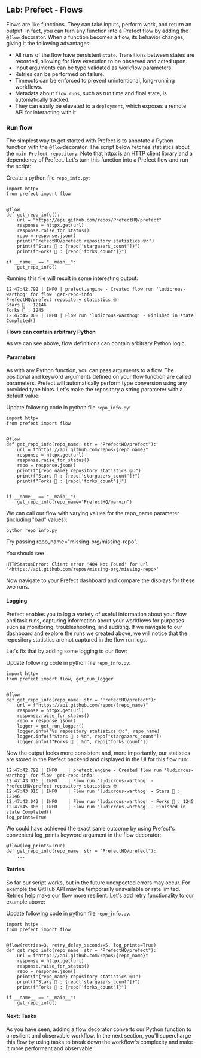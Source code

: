 ## Lab: Prefect - Flows

Flows are like functions. They can take inputs, perform work, and return an output. In fact, you can turn any function into a Prefect flow by adding the `@flow` decorator. When a function becomes a flow, its behavior changes, giving it the following advantages:

- All runs of the flow have persistent `state`. Transitions between states are recorded, allowing for flow execution to be observed and acted upon.
- Input arguments can be type validated as workflow parameters.
- Retries can be performed on failure.
- Timeouts can be enforced to prevent unintentional, long-running workflows.
- Metadata about `flow runs`, such as run time and final state, is automatically tracked.
- They can easily be elevated to a `deployment`, which exposes a remote API for interacting with it

### Run flow

The simplest way to get started with Prefect is to annotate a Python function with the `@flow`decorator. The script below fetches statistics about the `main Prefect repository`. Note that httpx is an HTTP client library and a dependency of Prefect. Let's turn this function into a Prefect flow and run the script:

Create a python file `repo_info.py`:

```
import httpx
from prefect import flow


@flow
def get_repo_info():
    url = "https://api.github.com/repos/PrefectHQ/prefect"
    response = httpx.get(url)
    response.raise_for_status()
    repo = response.json()
    print("PrefectHQ/prefect repository statistics 🤓:")
    print(f"Stars 🌠 : {repo['stargazers_count']}")
    print(f"Forks 🍴 : {repo['forks_count']}")

if __name__ == "__main__":
    get_repo_info()
```

Running this file will result in some interesting output:

```
12:47:42.792 | INFO | prefect.engine - Created flow run 'ludicrous-warthog' for flow 'get-repo-info'
PrefectHQ/prefect repository statistics 🤓:
Stars 🌠 : 12146
Forks 🍴 : 1245
12:47:45.008 | INFO | Flow run 'ludicrous-warthog' - Finished in state Completed()
```

**Flows can contain arbitrary Python**

As we can see above, flow definitions can contain arbitrary Python logic.

#### Parameters

As with any Python function, you can pass arguments to a flow. The positional and keyword arguments defined on your flow function are called parameters. Prefect will automatically perform type conversion using any provided type hints. Let's make the repository a string parameter with a default value:

Update following code in python file `repo_info.py`:

```
import httpx
from prefect import flow


@flow
def get_repo_info(repo_name: str = "PrefectHQ/prefect"):
    url = f"https://api.github.com/repos/{repo_name}"
    response = httpx.get(url)
    response.raise_for_status()
    repo = response.json()
    print(f"{repo_name} repository statistics 🤓:")
    print(f"Stars 🌠 : {repo['stargazers_count']}")
    print(f"Forks 🍴 : {repo['forks_count']}")


if __name__ == "__main__":
    get_repo_info(repo_name="PrefectHQ/marvin")
```

We can call our flow with varying values for the repo_name parameter (including "bad" values):

`python repo_info.py`

Try passing repo_name="missing-org/missing-repo".

You should see

```
HTTPStatusError: Client error '404 Not Found' for url '<https://api.github.com/repos/missing-org/missing-repo>'
```

Now navigate to your Prefect dashboard and compare the displays for these two runs.

#### Logging

Prefect enables you to log a variety of useful information about your flow and task runs, capturing information about your workflows for purposes such as monitoring, troubleshooting, and auditing. If we navigate to our dashboard and explore the runs we created above, we will notice that the repository statistics are not captured in the flow run logs.

Let's fix that by adding some logging to our flow:

Update following code in python file `repo_info.py`:

```
import httpx
from prefect import flow, get_run_logger


@flow
def get_repo_info(repo_name: str = "PrefectHQ/prefect"):
    url = f"https://api.github.com/repos/{repo_name}"
    response = httpx.get(url)
    response.raise_for_status()
    repo = response.json()
    logger = get_run_logger()
    logger.info("%s repository statistics 🤓:", repo_name)
    logger.info(f"Stars 🌠 : %d", repo["stargazers_count"])
    logger.info(f"Forks 🍴 : %d", repo["forks_count"])
```

Now the output looks more consistent and, more importantly, our statistics are stored in the Prefect backend and displayed in the UI for this flow run:

```
12:47:42.792 | INFO    | prefect.engine - Created flow run 'ludicrous-warthog' for flow 'get-repo-info'
12:47:43.016 | INFO    | Flow run 'ludicrous-warthog' - PrefectHQ/prefect repository statistics 🤓:
12:47:43.016 | INFO    | Flow run 'ludicrous-warthog' - Stars 🌠 : 12146
12:47:43.042 | INFO    | Flow run 'ludicrous-warthog' - Forks 🍴 : 1245
12:47:45.008 | INFO    | Flow run 'ludicrous-warthog' - Finished in state Completed()
log_prints=True
```

We could have achieved the exact same outcome by using Prefect's convenient log_prints keyword argument in the flow decorator:

```
@flow(log_prints=True)
def get_repo_info(repo_name: str = "PrefectHQ/prefect"):
    ...
```

#### Retries

So far our script works, but in the future unexpected errors may occur. For example the GitHub API may be temporarily unavailable or rate limited. Retries help make our flow more resilient. Let's add retry functionality to our example above:

Update following code in python file `repo_info.py`:

```
import httpx
from prefect import flow


@flow(retries=3, retry_delay_seconds=5, log_prints=True)
def get_repo_info(repo_name: str = "PrefectHQ/prefect"):
    url = f"https://api.github.com/repos/{repo_name}"
    response = httpx.get(url)
    response.raise_for_status()
    repo = response.json()
    print(f"{repo_name} repository statistics 🤓:")
    print(f"Stars 🌠 : {repo['stargazers_count']}")
    print(f"Forks 🍴 : {repo['forks_count']}")

if __name__ == "__main__":
    get_repo_info()
```

#### Next: Tasks

As you have seen, adding a flow decorator converts our Python function to a resilient and observable workflow. In the next section, you'll supercharge this flow by using tasks to break down the workflow's complexity and make it more performant and observable